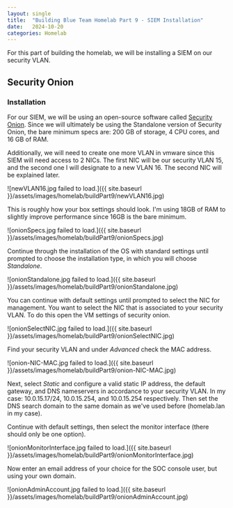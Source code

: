 ```yaml
---
layout: single
title:  "Building Blue Team Homelab Part 9 - SIEM Installation"
date:   2024-10-20
categories: Homelab
---
```


For this part of building the homelab, we will be installing a SIEM on our security VLAN.

## Security Onion
### Installation
For our SIEM, we will be using an open-source software called [Security Onion](https://github.com/Security-Onion-Solutions/securityonion/blob/2.4/main/DOWNLOAD_AND_VERIFY_ISO.md). Since we will ultimately be using the Standalone version of Security Onion, the bare minimum specs are: 200 GB of storage, 4 CPU cores, and 16 GB of RAM.

Additionally, we will need to create one more VLAN in vmware since this SIEM will need access to 2 NICs. The first NIC will be our security VLAN 15, and the second one I will designate to a new VLAN 16. The second NIC will be explained later.

![newVLAN16.jpg failed to load.]({{ site.baseurl }}/assets/images/homelab/buildPart9/newVLAN16.jpg)

This is roughly how your box settings should look. I'm using 18GB of RAM to slightly improve performance since 16GB is the bare minimum.

![onionSpecs.jpg failed to load.]({{ site.baseurl }}/assets/images/homelab/buildPart9/onionSpecs.jpg)

Continue through the installation of the OS with standard settings until prompted to choose the installation type, in which you will choose *Standalone*.

![onionStandalone.jpg failed to load.]({{ site.baseurl }}/assets/images/homelab/buildPart9/onionStandalone.jpg)

You can continue with default settings until prompted to select the NIC for management. You want to select the NIC that is associated to your security VLAN. To do this open the VM settings of security onion.

![onionSelectNIC.jpg failed to load.]({{ site.baseurl }}/assets/images/homelab/buildPart9/onionSelectNIC.jpg)

Find your security VLAN and under *Advanced* check the MAC address.

![onion-NIC-MAC.jpg failed to load.]({{ site.baseurl }}/assets/images/homelab/buildPart9/onion-NIC-MAC.jpg)

Next, select *Static* and configure a valid static IP address, the default gateway, and DNS nameservers in accordance to your security VLAN. In my case: 10.0.15.17/24, 10.0.15.254, and 10.0.15.254 respectively. Then set the DNS search domain to the same domain as we've used before (homelab.lan in my case).

Continue with default settings, then select the monitor interface (there should only be one option).

![onionMonitorInterface.jpg failed to load.]({{ site.baseurl }}/assets/images/homelab/buildPart9/onionMonitorInterface.jpg)

Now enter an email address of your choice for the SOC console user, but using your own domain.

![onionAdminAccount.jpg failed to load.]({{ site.baseurl }}/assets/images/homelab/buildPart9/onionAdminAccount.jpg)

